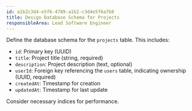 ```yaml
---
id: a1b2c3d4-e5f6-4789-a1b2-c3d4e5f6a7b8
title: Design Database Schema for Projects
responsibleArea: Lead Software Engineer
---
```

Define the database schema for the `projects` table. This includes:
*   `id`: Primary key (UUID)
*   `title`: Project title (string, required)
*   `description`: Project description (text, optional)
*   `userId`: Foreign key referencing the `users` table, indicating ownership (UUID, required)
*   `createdAt`: Timestamp for creation
*   `updatedAt`: Timestamp for last update

Consider necessary indices for performance.